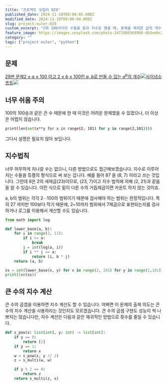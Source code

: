 ```yaml
---
title: "프로젝트 오일러 029"
published_date: 2024-11-10T09:00:05.000Z
modified_date: 2024-11-10T09:00:04.000Z
slug: project-euler-029
custom_excerpt: "2와 100사이의 수들을 밑과 지수로 했을 때, 중복을 제외한 값의 개수"
feature_image: https://images.unsplash.com/photo-1471086569966-db3eebc25a59?crop=entropy&cs=tinysrgb&fit=max&fm=jpg&ixid=M3wxMTc3M3wwfDF8c2VhcmNofDN8fHRvbyUyMCUyMHNpbXBsZXxlbnwwfHx8fDE3MzExNjMzNzB8MA&ixlib=rb-4.0.3&q=80&w=2000
category: ""
tags: ["project euler", "python"]
---
```


## 문제

[29번 문제2 ≤ <var>a</var> ≤ 100 이고 2 ≤ <var>b</var> ≤ 100인 <var>a</var>,
<var>b</var>로 만들 수 있는 <var>a</var><sup><var>b</var></sup>의
개수![](/images/favicon-8_1.ico)사이냅소프트![](/images/euler_portrait-4_1.png)](https://euler.synap.co.kr/problem=29)

## 너무 쉬움 주의

100의 100승과 같은 큰 수 때문에 한 때 이것은 어려운 문제였을 수 있겠으나, 더 이상은 어렵지 않습니다.

```bash
print(len(set(x**y for x in range(2, 101) for y in range(2,101))))
```
그다시 설명은 필요치 않아 보입니다.

## 지수법칙

너무 허무하게 지나갈 수는 없으니, 다른 방법으로도 접근해보겠습니다. 지수로 이루어지는 수들을 튜플의 형식으로 써 보는 겁니다. 예를 들어
87 을 (8, 7) 이라고 쓰는 것입니다. 그런데 8은 2의 세제곱(23)이므로, (23, 7)이고 지수 법칙에 의해 (2, 21)과
같음을 알 수 있습니다. 이런 식으로 밑이 다른 수의 거듭제곱이면 카운트 하지 않는 것이죠.

a, b의 범위는 각각 2∙∙∙100의 범위이기 때문에 검사해야 하는 범위는 한정적입니다. 특히 27 까지만 100보다 작기 때문에,
2~10까지 범위에서 7제곱으로 표현되는지를 검사하거나 로그를 이용해서 계산할 수도 있습니다.

```python
from math import log

def lower_base(a, b):
    for i in range(2, 11):
        if i >= a:
            break
        j = int(log(a, i))
        if i ** j == a:
            return (i, b * j)
    return (a, b)

xs = set(lower_base(x, y) for x in range(2, 101) for y in range(2,101))
print(len(xs))
```
## 큰 수의 지수 계산

큰 수의 곱셉을 이용하면 지수 계산도 할 수 있습니다. 어쩌면 이 문제의 출제 의도는 큰 수의 지수 계산을 사용하라는 것인지도 모르겠습니다.
큰 수의 곱셈 구현도 성능이 썩 나쁘지는 않습니다만, 지수 계산은 다음과 같은 재귀적인 방법으로 횟수를 줄일 수 있습니다.

```python
def s_pow(x: list[int], y: int) -> list[int]:
    if y == 0:
        return [1]
    if y == 1:
        return x
    w = s_pow(x, y // 2)
    z = s_multi(w, w)

    if y % 2 == 0:
        return z 
    return s_multi(z, x)
```